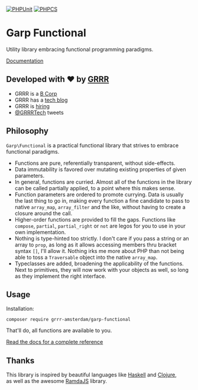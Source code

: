 [![PHPUnit](https://github.com/grrr-amsterdam/garp-functional/actions/workflows/phpunit.yml/badge.svg)](https://github.com/grrr-amsterdam/garp-functional/actions/workflows/phpunit.yml) [![PHPCS](https://github.com/grrr-amsterdam/garp-functional/actions/workflows/phpcs.yml/badge.svg)](https://github.com/grrr-amsterdam/garp-functional/actions/workflows/phpcs.yml)

# Garp Functional

Utility library embracing functional programming paradigms.

[Documentation](https://grrr-amsterdam.github.io/garp-functional/)

## Developed with ❤️ by [GRRR](https://grrr.nl)

- GRRR is a [B Corp](https://grrr.nl/en/b-corp/)
- GRRR has a [tech blog](https://grrr.tech/)
- GRRR is [hiring](https://grrr.nl/en/jobs/)
- [@GRRRTech](https://twitter.com/grrrtech) tweets

## Philosophy

`Garp\Functional` is a practical functional library that strives to embrace functional paradigms.

- Functions are pure, referentially transparent, without side-effects.
- Data immutability is favored over mutating existing properties of given parameters.
- In general, functions are curried. Almost all of the functions in the library can be called
    partially applied, to a point where this makes sense.
- Function parameters are ordered to promote currying. Data is usually the last thing to go in,
    making every function a fine candidate to pass to native `array_map`, `array_filter` and the
    like, without having to create a closure around the call.
- Higher-order functions are provided to fill the gaps. Functions like `compose`, `partial`,
    `partial_right` or `not` are legos for you to use in your own implementation.
- Nothing is type-hinted too strictly. I don't care if you pass a
    string or an array to `prop`, as long as it allows accessing members thru bracket syntax `[]`,
    I'll allow it. Nothing irks me more about PHP than not being able to toss a `Traversable` 
    object into the native `array_map`. 
- Typeclasses are added, broadening the applicability of the functions. Next to primitives, they will 
    now work with your objects as well, so long as they implement the right interface.

## Usage

Installation:

```
composer require grrr-amsterdam/garp-functional
```

That'll do, all functions are available to you.

[Read the docs for a complete
reference](https://grrr-amsterdam.github.io/garp-functional/)


## Thanks

This library is inspired by beautiful languages like [Haskell](https://www.haskell.org/) and [Clojure](https://clojure.org/),  
as well as the awesome [RamdaJS](https://ramdajs.com/) library.

